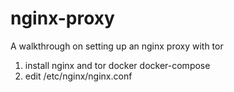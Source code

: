 # nginx-proxy
A walkthrough on setting up an nginx proxy with tor

1. install nginx and tor docker docker-compose
2. edit /etc/nginx/nginx.conf
```conf


```
